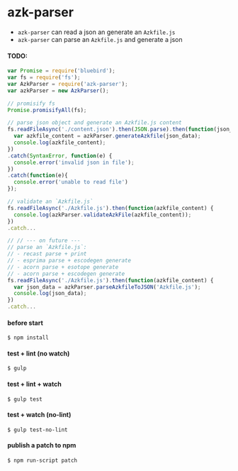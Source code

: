 # azk-parser

- `azk-parser` can read a json an generate an `Azkfile.js`
- `azk-parser` can parse an `Azkfile.js` and generate a json

#### TODO:

```js
var Promise = require('bluebird');
var fs = require('fs');
var AzkParser = require('azk-parser');
var azkParser = new AzkParser();

// promisify fs
Promise.promisifyAll(fs);

// parse json object and generate an Azkfile.js content
fs.readFileAsync('./content.json').then(JSON.parse).then(function(json_data) {
  var azkfile_content = azkParser.generateAzkfile(json_data);
  console.log(azkfile_content);
})
.catch(SyntaxError, function(e) {
  console.error('invalid json in file');
})
.catch(function(e){
  console.error('unable to read file')
});

// validate an `Azkfile.js`
fs.readFileAsync('./Azkfile.js').then(function(azkfile_content) {
  console.log(azkParser.validateAzkFile(azkfile_content));
})
.catch...

// // --- on future ---
// parse an `Azkfile.js`:
// - recast parse + print
// - esprima parse + escodegen generate
// - acorn parse + esotope generate
// - acorn parse + escodegen generate
fs.readFileAsync('./Azkfile.js').then(function(azkfile_content) {
  var json_data = azkParser.parseAzkfileToJSON('Azkfile.js');
  console.log(json_data);
})
.catch...
```

#### before start

```
$ npm install
```

#### test + lint (no watch)

```
$ gulp
```

#### test + lint + watch

```
$ gulp test
```

#### test + watch (no-lint)

```
$ gulp test-no-lint
```

#### publish a patch to npm

```
$ npm run-script patch
```
